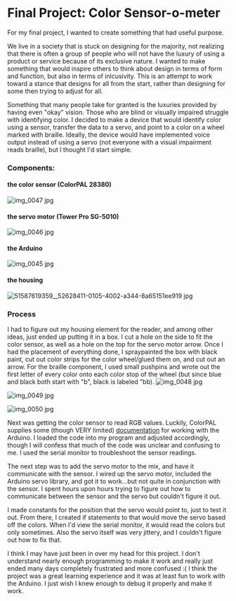 # Final Project: Color Sensor-o-meter

For my final project, I wanted to create something that had useful purpose. 

We live in a society that is stuck on designing for the majority, not realizing that there is often a group of people who will not have the luxury of using a product or service because of its exclusive nature. I wanted to make something that would inspire others to think about design in terms of form and function, but also in terms of inlcusivity. This is an attempt to work toward a stance that designs for all from the start, rather than designing for some then trying to adjust for all.

Something that many people take for granted is the luxuries provided by having even "okay" vision. Those who are blind or visually impaired struggle with identifying color. I decided to make a device that would identify color using a sensor, transfer the data to a servo, and point to a color on a wheel marked with braille. Ideally, the device would have implemented voice output instead of using a servo (not everyone with a visual impairment reads braille), but I thought I'd start simple. 

### Components:
#### the color sensor (ColorPAL 28380)
![img_0047 jpg](https://cloud.githubusercontent.com/assets/21225594/25784041/bc628862-3334-11e7-9ea5-f5aa4f938f11.jpeg)

#### the servo motor (Tower Pro SG-5010)
![img_0046 jpg](https://cloud.githubusercontent.com/assets/21225594/25784054/09259b9e-3335-11e7-94b1-5c85212959cb.jpeg)

#### the Arduino
![img_0045 jpg](https://cloud.githubusercontent.com/assets/21225594/25784056/1cb686be-3335-11e7-96a0-cb59fef06f02.jpeg)

#### the housing
![51587619359__52628411-0105-4002-a344-8a65151ee919 jpg](https://cloud.githubusercontent.com/assets/21225594/25784069/80598eb4-3335-11e7-9877-89358f6694bf.jpeg)

### Process
I had to figure out my housing element for the reader, and among other ideas, just ended up putting it in a box. I cut a hole on the side to fit the color sensor, as well as a hole on the top for the servo motor arrow. Once I had the placement of everything done, I spraypainted the box with black paint, cut out color strips for the color wheel/glued them on, and cut out an arrow. For the braille component, I used small pushpins and wrote out the first letter of every color onto each color stop of the wheel (but since blue and black both start with "b", black is labeled "bb).
![img_0048 jpg](https://cloud.githubusercontent.com/assets/21225594/25789389/593c93c8-337e-11e7-92f5-afb391a31d75.jpeg)

![img_0049 jpg](https://cloud.githubusercontent.com/assets/21225594/25789430/94fe0c52-337e-11e7-8964-cbff0f129607.jpeg)

![img_0050 jpg](https://cloud.githubusercontent.com/assets/21225594/25789437/a3c6eee8-337e-11e7-82fd-283c2dd81260.jpeg)

Next was getting the color sensor to read RGB values. Luckily, ColorPAL supplies some (though VERY limited) [documentation](http://forums.parallax.com/discussion/138612/colorpal-arduino-problem) for working with the Arduino. I loaded the code into my program and adjusted accordingly, though I will confess that much of the code was unclear and confusing to me. I used the serial monitor to troubleshoot the sensor readings. 

The next step was to add the servo motor to the mix, and have it communicate with the sensor. I wired up the servo motor, included the Arduino servo library, and got it to work...but not quite in conjunction with the sensor. I spent hours upon hours trying to figure out how to communicate between the sensor and the servo but couldn't figure it out.

I made constants for the position that the servo would point to, just to test it out. From there, I created if statements to that would move the servo based off the colors. When I'd view the serial monitor, it would read the colors but only sometimes. Also the servo itself was very jittery, and I couldn't figure out how to fix that. 

I think I may have just been in over my head for this project. I don't understand nearly enough programming to make it work and really just ended many days completely frustrated and more confused :( I think the project was a great learning experience and it was at least fun to work with the Arduino. I just wish I knew enough to debug it properly and make it work. 



